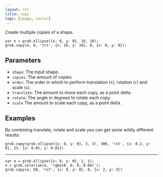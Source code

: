 ```yaml
---
layout: ref
title: copy
tags: [image, vector]
---
```

Create multiple copies of a shape.

    var e = grob.ellipse({x: 0, y: 0}, 10, 10);
    grob.copy(e, 6, 'trs', {x: 10, y: 10}, 0, {x: 0, y: 0});

## Parameters
- `shape`: The input shape.
- `copies`: The amount of copies.
- `order`: The order in which to perform translation (`t`), rotation (`r`) and scale (`s`).
- `translate`: The amount to move each copy, as a point delta.
- `rotate`: The angle in degrees to rotate each copy.
- `scale` The amount to scale each copy, as a point delta.

## Examples
By combining translate, rotate and scale you can get some wildly different results:

    grob.copy(grob.ellipse({x: 0, y: 0}, 3, 3), 300, 'rst', {x: 0.2, y: 0}, 23, {x: 0.01, y: 0.01})
---
    var e = grob.ellipse({x: 0, y: 0}, 1, 1);
    e = grob.colorize(e, 'rgba(0, 0, 0, 0.04)');
    grob.copy(e, 50, 'rst', {x: 0, y: 0}, 8, {x: 2, y: 3})
